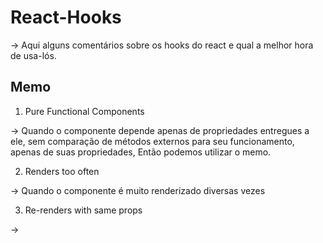 # React-Hooks

-> Aqui alguns comentários sobre os hooks do react e qual a melhor hora de usa-lós.

## Memo

1. Pure Functional Components

 -> Quando o componente depende apenas de propriedades entregues a ele, sem comparação de métodos externos para seu funcionamento, apenas de suas propriedades, Então podemos utilizar o memo.

2. Renders too often

 -> Quando o componente é muito renderizado diversas vezes

3. Re-renders with same props

 -> 



